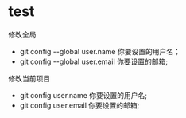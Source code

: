 # test

修改全局
- git config  --global user.name 你要设置的用户名；
- git config  --global user.email 你要设置的邮箱;

修改当前项目
- git config user.name 你要设置的用户名;
- git config user.email 你要设置的邮箱;